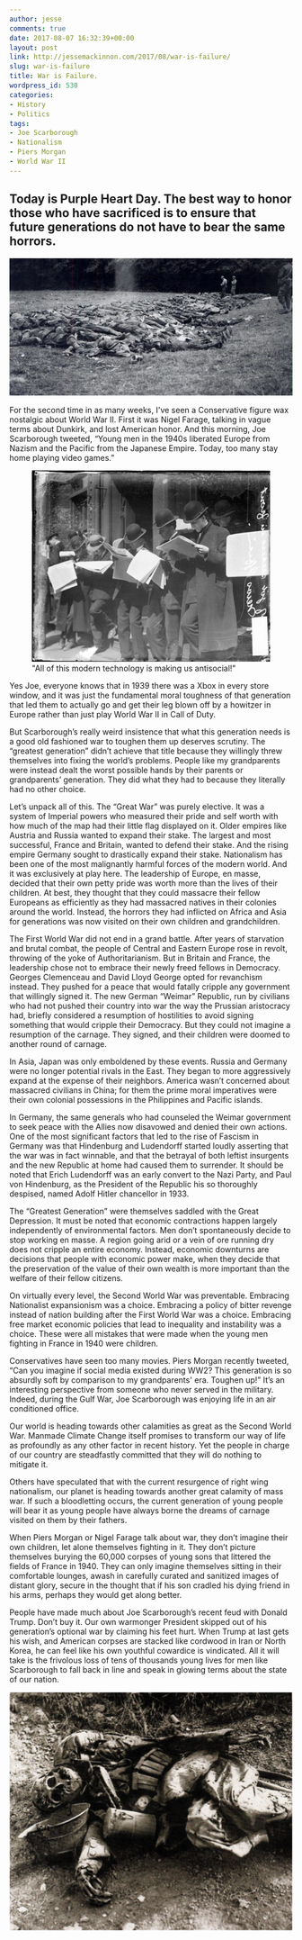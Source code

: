 ```yaml
---
author: jesse
comments: true
date: 2017-08-07 16:32:39+00:00
layout: post
link: http://jessemackinnon.com/2017/08/war-is-failure/
slug: war-is-failure
title: War is Failure.
wordpress_id: 530
categories:
- History
- Politics
tags:
- Joe Scarborough
- Nationalism
- Piers Morgan
- World War II
---
```


## Today is Purple Heart Day. The best way to honor those who have sacrificed is to ensure that future generations do not have to bear the same horrors.

<img src="/images/2017/normandy-dead-germans.jpeg" alt="">

For the second time in as many weeks, I've seen a Conservative figure wax nostalgic about World War II. First it was Nigel Farage, talking in vague terms about Dunkirk, and lost American honor. And this morning, Joe Scarborough tweeted, “Young men in the 1940s liberated Europe from Nazism and the Pacific from the Japanese Empire. Today, too many stay home playing video games.”

<figure class="img--centered">
  <img src="/images/2017/newspapers.jpg">
  <figcaption>"All of this modern technology is making us antisocial!"</figcaption>
</figure>

Yes Joe, everyone knows that in 1939 there was a Xbox in every store window, and it was just the fundamental moral toughness of that generation that led them to actually go and get their leg blown off by a howitzer in Europe rather than just play World War II in Call of Duty.

But Scarborough’s really weird insistence that what this generation needs is a good old fashioned war to toughen them up deserves scrutiny. The “greatest generation” didn’t achieve that title because they willingly threw themselves into fixing the world’s problems. People like my grandparents were instead dealt the worst possible hands by their parents or grandparents’ generation. They did what they had to because they literally had no other choice.

Let’s unpack all of this. The “Great War” was purely elective. It was a system of Imperial powers who measured their pride and self worth with how much of the map had their little flag displayed on it. Older empires like Austria and Russia wanted to expand their stake. The largest and most successful, France and Britain, wanted to defend their stake. And the rising empire Germany sought to drastically expand their stake. Nationalism has been one of the most malignantly harmful forces of the modern world. And it was exclusively at play here. The leadership of Europe, en masse, decided that their own petty pride was worth more than the lives of their children. At best, they thought that they could massacre their fellow Europeans as efficiently as they had massacred natives in their colonies around the world. Instead, the horrors they had inflicted on Africa and Asia for generations was now visited on their own children and grandchildren.

The First World War did not end in a grand battle. After years of starvation and brutal combat, the people of Central and Eastern Europe rose in revolt, throwing of the yoke of Authoritarianism. But in Britain and France, the leadership chose not to embrace their newly freed fellows in Democracy. Georges Clemenceau and David Lloyd George opted for revanchism instead. They pushed for a peace that would fatally cripple any government that willingly signed it. The new German “Weimar” Republic, run by civilians who had not pushed their country into war the way the Prussian aristocracy had, briefly considered a resumption of hostilities to avoid signing something that would cripple their Democracy. But they could not imagine a resumption of the carnage. They signed, and their children were doomed to another round of carnage.

In Asia, Japan was only emboldened by these events. Russia and Germany were no longer potential rivals in the East. They began to more aggressively expand at the expense of their neighbors. America wasn’t concerned about massacred civilians in China; for them the prime moral imperatives were their own colonial possessions in the Philippines and Pacific islands.

In Germany, the same generals who had counseled the Weimar government to seek peace with the Allies now disavowed and denied their own actions. One of the most significant factors that led to the rise of Fascism in Germany was that Hindenburg and Ludendorff started loudly asserting that the war was in fact winnable, and that the betrayal of both leftist insurgents and the new Republic at home had caused them to surrender. It should be noted that Erich Ludendorff was an early convert to the Nazi Party, and Paul von Hindenburg, as the President of the Republic his so thoroughly despised, named Adolf Hitler chancellor in 1933.

The “Greatest Generation” were themselves saddled with the Great Depression. It must be noted that economic contractions happen largely independently of environmental factors. Men don’t spontaneously decide to stop working en masse. A region going arid or a vein of ore running dry does not cripple an entire economy. Instead, economic downturns are decisions that people with economic power make, when they decide that the preservation of the value of their own wealth is more important than the welfare of their fellow citizens.

On virtually every level, the Second World War was preventable. Embracing Nationalist expansionism was a choice. Embracing a policy of bitter revenge instead of nation building after the First World War was a choice. Embracing free market economic policies that lead to inequality and instability was a choice. These were all mistakes that were made when the young men fighting in France in 1940 were children.

Conservatives have seen too many movies. Piers Morgan recently tweeted, “Can you imagine if social media existed during WW2? This generation is so absurdly soft by comparison to my grandparents' era. Toughen up!” It’s an interesting perspective from someone who never served in the military. Indeed, during the Gulf War, Joe Scarborough was enjoying life in an air conditioned office.

Our world is heading towards other calamities as great as the Second World War. Manmade Climate Change itself promises to transform our way of life as profoundly as any other factor in recent history. Yet the people in charge of our country are steadfastly committed that they will do nothing to mitigate it.

Others have speculated that with the current resurgence of right wing nationalism, our planet is heading towards another great calamity of mass war. If such a bloodletting occurs, the current generation of young people will bear it as young people have always borne the dreams of carnage visited on them by their fathers.

When Piers Morgan or Nigel Farage talk about war, they don’t imagine their own children, let alone themselves fighting in it. They don’t picture themselves burying the 60,000 corpses of young sons that littered the fields of France in 1940. They can only imagine themselves sitting in their comfortable lounges, awash in carefully curated and sanitized images of distant glory, secure in the thought that if his son cradled his dying friend in his arms, perhaps they would get along better.

People have made much about Joe Scarborough’s recent feud with Donald Trump. Don’t buy it. Our own warmonger President skipped out of his generation’s optional war by claiming his feet hurt. When Trump at last gets his wish, and American corpses are stacked like cordwood in Iran or North Korea, he can feel like his own youthful cowardice is vindicated. All it will take is the frivolous loss of tens of thousands young lives for men like Scarborough to fall back in line and speak in glowing terms about the state of our nation.

[![](/images/2017/dead-of-war_sm.jpg)](/images/2017/dead-of-war.jpg)
